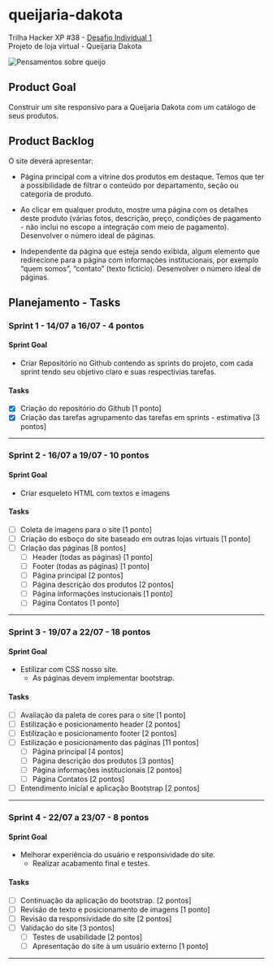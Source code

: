 # queijaria-dakota

Trilha Hacker XP #38 - [Desafio Individual 1](https://github.com/pedroborgespj/queijaria-dakota/tree/main/descricao-desafio) <br />
Projeto de loja virtual - Queijaria Dakota

![Pensamentos sobre queijo](https://cdn.pensador.com/img/frase/av/er/avery_aames_a_vida_e_maravilhosa_queijo_a_torna_melhor_le96lzm.jpg)

## Product Goal
Construir um site responsivo para a Queijaria Dakota com um catálogo de seus produtos. <br />

## Product Backlog
O site deverá apresentar:

-   Página principal com a vitrine dos produtos em destaque. Temos que ter a possibilidade de filtrar o conteúdo por departamento, seção ou categoria de produto.
    
-   Ao clicar em qualquer produto, mostre uma página com os detalhes deste produto (várias fotos, descrição, preço, condições de pagamento - não inclui no escopo a integração com meio de pagamento). Desenvolver o número ideal de páginas.
    
-   Independente da página que esteja sendo exibida, algum elemento que redirecione para a página com informações institucionais, por exemplo “quem somos”, “contato” (texto fictício). Desenvolver o número ideal de páginas.

## Planejamento - Tasks

### Sprint 1 - 14/07 a 16/07 - 4 pontos

#### Sprint Goal
-   Criar Repositório no Github contendo as sprints do projeto, com cada sprint tendo seu objetivo claro e suas respectivias tarefas.

#### Tasks
- [X]  Criação do repositório do Github [1 ponto]
- [X] Criação das tarefas agrupamento das tarefas em sprints - estimativa [3 pontos]
***

### Sprint 2 - 16/07 a 19/07 - 10 pontos

#### Sprint Goal
-   Criar esqueleto HTML com textos e imagens

#### Tasks
- [ ] Coleta de imagens para o site [1 ponto]
- [ ] Criação do esboço do site baseado em outras lojas virtuais [1 ponto]
- [ ] Criação das páginas [8 pontos]
	- [ ] Header (todas as páginas) [1 ponto]
	- [ ] Footer (todas as páginas) [1 ponto]
	- [ ] Página principal [2 pontos]
	- [ ] Página descrição dos produtos [2 pontos]
	- [ ] Página informações instucionais [1 ponto]
	- [ ] Página Contatos [1 ponto]
***

### Sprint 3 - 19/07 a 22/07 - 18 pontos

#### Sprint Goal
-   Estilizar com CSS nosso site.
	- As páginas devem implementar bootstrap.

#### Tasks
- [ ] Avaliação da paleta de cores para o site [1 ponto]
- [ ] Estilização e posicionamento header [2 pontos]
- [ ] Estilização e posicionamento footer [2 pontos]
- [ ] Estilização e posicionamento das páginas [11 pontos]
	- [ ] Página principal [4 pontos]
	- [ ] Página descrição dos produtos [3 pontos]
	- [ ] Página informações institucionais [2 pontos]
	- [ ] Página Contatos [2 pontos]
- [ ] Entendimento inicial e aplicação Bootstrap [2 pontos]
***

### Sprint 4 - 22/07 a 23/07 - 8 pontos

#### Sprint Goal
-   Melhorar experiência do usuário e responsividade do site.
	- Realizar acabamento final e testes.

#### Tasks
- [ ] Continuação da aplicação do bootstrap. [2 pontos]
- [ ] Revisão de texto e posicionamento de imagens [1 ponto]
- [ ] Revisão da responsividade do site [2 pontos]
- [ ] Validação do site [3 pontos]
	- [ ] Testes de usabilidade [2 pontos]
	- [ ] Apresentação do site à um usuário externo [1 ponto]
***
